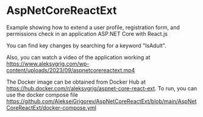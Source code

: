 # AspNetCoreReactExt
Example showing how to extend a user profile, registration form, and permissions check in an application ASP.NET Core with React.js

You can find key changes by searching for a keyword "IsAdult".

Also, you can watch a video of the application working at <https://www.aleksvgrig.com/wp-content/uploads/2023/09/aspnetcorereactext.mp4>

The Docker image can be obtained from Docker Hub at <https://hub.docker.com/r/aleksvgrig/aspnet-core-react-ext>.
To run, you can use the docker compose file <https://github.com/AlekseiGrigorev/AspNetCoreReactExt/blob/main/AspNetCoreReactExt/docker-compose.yml>
